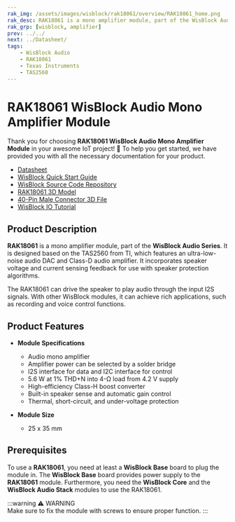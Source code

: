```yaml
---
rak_img: /assets/images/wisblock/rak18061/overview/RAK18061_home.png
rak_desc: RAK18061 is a mono amplifier module, part of the WisBlock Audio Series. It is designed based on the TAS2560 from TI, which features an ultra-low-noise audio DAC and Class-D audio amplifier.
rak_grp: [wisblock, amplifier]
prev: ../../
next: ../Datasheet/
tags:
    - WisBlock Audio
    - RAK18061
    - Texas Instruments
    - TAS2560
---
```


# RAK18061 WisBlock Audio Mono Amplifier Module

Thank you for choosing **RAK18061 WisBlock Audio Mono Amplifier Module** in your awesome IoT project! 🎉 To help you get started, we have provided you with all the necessary documentation for your product.

* [Datasheet](../Datasheet/)
* <a href="../../Quickstart/" target="_blank">WisBlock Quick Start Guide</a>
* [WisBlock Source Code Repository](https://github.com/RAKWireless/WisBlock/)
* [RAK18061 3D Model](https://downloads.rakwireless.com/3D_File/WisBlock/3D_RAK18061.stp)
* [40-Pin Male Connector 3D File](https://downloads.rakwireless.com/3D_File/Accessory/WisConnector/M40S1003K6M.stp)
* [WisBlock IO Tutorial](/Knowledge-Hub/Learn/WisBlock-IO-Tutorial/)

## Product Description

**RAK18061** is a mono amplifier module, part of the **WisBlock Audio Series**. It is designed based on the TAS2560 from TI, which features an ultra-low-noise audio DAC and Class-D audio amplifier. It incorporates speaker voltage and current sensing feedback for use with speaker protection algorithms.

The RAK18061 can drive the speaker to play audio through the input I2S signals. With other WisBlock modules, it can achieve rich applications, such as recording and voice control functions.

## Product Features

* **Module Specifications**    
    - Audio mono amplifier  
    - Amplifier power can be selected by a solder bridge
    - I2S interface for data and I2C interface for control
    - 5.6&nbsp;W at 1% THD+N into 4-Ω load from 4.2&nbsp;V supply  
    - High-efficiency Class-H boost converter  
    - Built-in speaker sense and automatic gain control  
    - Thermal, short-circuit, and under-voltage protection  
  
* **Module Size**    
    * 25 x 35&nbsp;mm  

## Prerequisites

To use a **RAK18061**, you need at least a **WisBlock Base** board to plug the module in. The **WisBlock Base** board provides power supply to the **RAK18061** module. Furthermore, you need the **WisBlock Core** and the **WisBlock Audio Stack** modules to use the RAK18061.   

:::warning ⚠️ WARNING    
Make sure to fix the module with screws to ensure proper function.
:::
